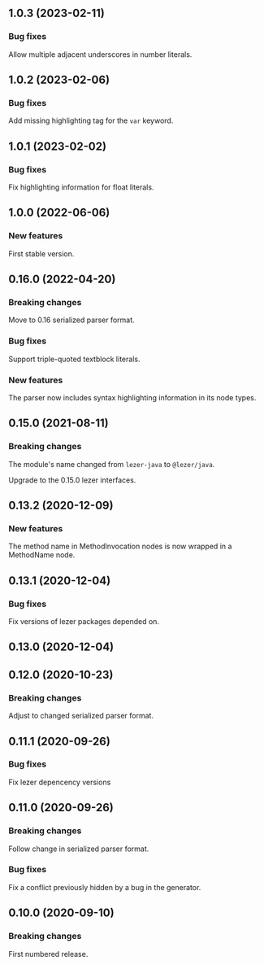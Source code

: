## 1.0.3 (2023-02-11)

### Bug fixes

Allow multiple adjacent underscores in number literals.

## 1.0.2 (2023-02-06)

### Bug fixes

Add missing highlighting tag for the `var` keyword.

## 1.0.1 (2023-02-02)

### Bug fixes

Fix highlighting information for float literals.

## 1.0.0 (2022-06-06)

### New features

First stable version.

## 0.16.0 (2022-04-20)

### Breaking changes

Move to 0.16 serialized parser format.

### Bug fixes

Support triple-quoted textblock literals.

### New features

The parser now includes syntax highlighting information in its node types.

## 0.15.0 (2021-08-11)

### Breaking changes

The module's name changed from `lezer-java` to `@lezer/java`.

Upgrade to the 0.15.0 lezer interfaces.

## 0.13.2 (2020-12-09)

### New features

The method name in MethodInvocation nodes is now wrapped in a MethodName node.

## 0.13.1 (2020-12-04)

### Bug fixes

Fix versions of lezer packages depended on.

## 0.13.0 (2020-12-04)

## 0.12.0 (2020-10-23)

### Breaking changes

Adjust to changed serialized parser format.

## 0.11.1 (2020-09-26)

### Bug fixes

Fix lezer depencency versions

## 0.11.0 (2020-09-26)

### Breaking changes

Follow change in serialized parser format.

### Bug fixes

Fix a conflict previously hidden by a bug in the generator.

## 0.10.0 (2020-09-10)

### Breaking changes

First numbered release.
